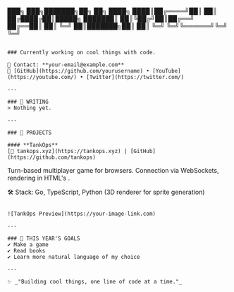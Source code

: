 ███╗   ███╗███████╗██╗  ██╗
████╗ ████║██╔════╝██║  ██║
██╔████╔██║█████╗  ███████║
██║╚██╔╝██║██╔══╝  ██╔══██║
██║ ╚═╝ ██║███████╗██║  ██║
╚═╝     ╚═╝╚══════╝╚═╝  ╚═╝
```

### Currently working on cool things with code.

📧 Contact: **your-email@example.com**  
🔗 [GitHub](https://github.com/yourusername) • [YouTube](https://youtube.com/) • [Twitter](https://twitter.com/)

---

### 📜 WRITING
> Nothing yet.

---

### 🚀 PROJECTS

#### **TankOps**  
[🔗 tankops.xyz](https://tankops.xyz) | [GitHub](https://github.com/tankops)

```
Turn-based multiplayer game for browsers.
Connection via WebSockets, rendering in HTML's <canvas>.

🛠️ Stack: Go, TypeScript, Python (3D renderer for sprite generation)
```

![TankOps Preview](https://your-image-link.com)

---

### 🎯 THIS YEAR'S GOALS
✔️ Make a game  
✔️ Read books  
✔️ Learn more natural language of my choice  

---

✨ _"Building cool things, one line of code at a time."_
